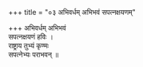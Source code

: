 +++
title = "०३ अभिवर्धम् अभिभवं सपत्नक्षयणम्"

+++
अभिवर्धम् अभिभवं  
सपत्नक्षयणं हविः ।  
राष्ट्राय तुभ्यं कृण्मः  
सपत्नेभ्यः पराभवन् ॥